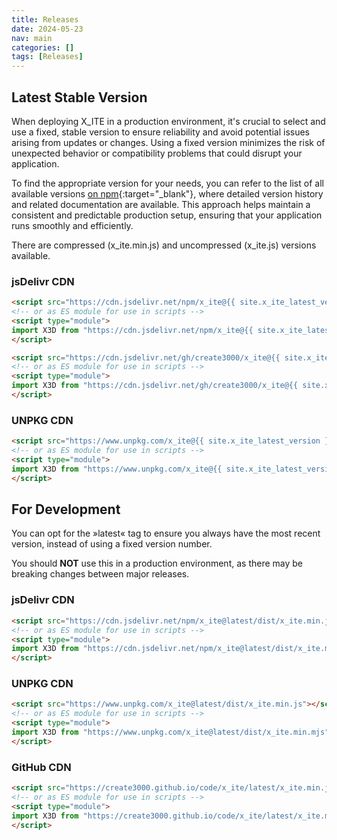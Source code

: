 ```yaml
---
title: Releases
date: 2024-05-23
nav: main
categories: []
tags: [Releases]
---
```

## Latest Stable Version

When deploying X_ITE in a production environment, it's crucial to select and use a fixed, stable version to ensure reliability and avoid potential issues arising from updates or changes. Using a fixed version minimizes the risk of unexpected behavior or compatibility problems that could disrupt your application.

To find the appropriate version for your needs, you can refer to the list of all available versions [on npm](https://www.npmjs.com/package/x_ite?activeTab=versions){:target="_blank"}, where detailed version history and related documentation are available. This approach helps maintain a consistent and predictable production setup, ensuring that your application runs smoothly and efficiently.

There are compressed (x_ite.min.js) and uncompressed (x_ite.js) versions available.

### jsDelivr CDN

```html
<script src="https://cdn.jsdelivr.net/npm/x_ite@{{ site.x_ite_latest_version }}/dist/x_ite.min.js"></script>
<!-- or as ES module for use in scripts -->
<script type="module">
import X3D from "https://cdn.jsdelivr.net/npm/x_ite@{{ site.x_ite_latest_version }}/dist/x_ite.min.mjs";
</script>
```

```html
<script src="https://cdn.jsdelivr.net/gh/create3000/x_ite@{{ site.x_ite_latest_version }}/dist/x_ite.min.js"></script>
<!-- or as ES module for use in scripts -->
<script type="module">
import X3D from "https://cdn.jsdelivr.net/gh/create3000/x_ite@{{ site.x_ite_latest_version }}/dist/x_ite.min.mjs";
</script>
```

### UNPKG CDN

```html
<script src="https://www.unpkg.com/x_ite@{{ site.x_ite_latest_version }}/dist/x_ite.min.js"></script>
<!-- or as ES module for use in scripts -->
<script type="module">
import X3D from "https://www.unpkg.com/x_ite@{{ site.x_ite_latest_version }}/dist/x_ite.min.mjs";
</script>
```

## For Development

You can opt for the »latest« tag to ensure you always have the most recent version, instead of using a fixed version number.

You should **NOT** use this in a production environment, as there may be breaking changes between major releases.

### jsDelivr CDN

```html
<script src="https://cdn.jsdelivr.net/npm/x_ite@latest/dist/x_ite.min.js"></script>
<!-- or as ES module for use in scripts -->
<script type="module">
import X3D from "https://cdn.jsdelivr.net/npm/x_ite@latest/dist/x_ite.min.mjs";
</script>
```

### UNPKG CDN

```html
<script src="https://www.unpkg.com/x_ite@latest/dist/x_ite.min.js"></script>
<!-- or as ES module for use in scripts -->
<script type="module">
import X3D from "https://www.unpkg.com/x_ite@latest/dist/x_ite.min.mjs";
</script>
```

### GitHub CDN

```html
<script src="https://create3000.github.io/code/x_ite/latest/x_ite.min.js"></script>
<!-- or as ES module for use in scripts -->
<script type="module">
import X3D from "https://create3000.github.io/code/x_ite/latest/x_ite.min.mjs";
</script>
```
